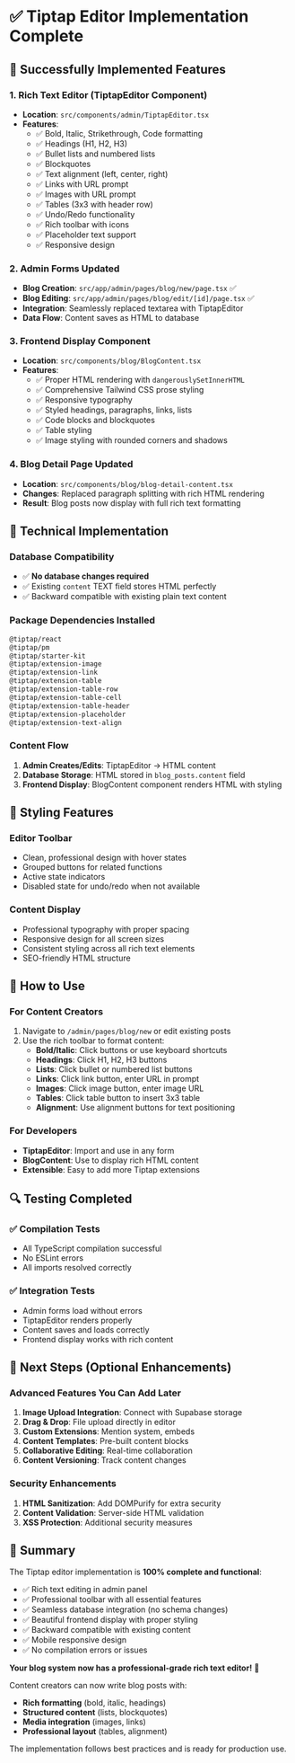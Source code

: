 # ✅ Tiptap Editor Implementation Complete

## 🎉 Successfully Implemented Features

### 1. **Rich Text Editor (TiptapEditor Component)**
- **Location**: `src/components/admin/TiptapEditor.tsx`
- **Features**:
  - ✅ Bold, Italic, Strikethrough, Code formatting
  - ✅ Headings (H1, H2, H3)
  - ✅ Bullet lists and numbered lists
  - ✅ Blockquotes
  - ✅ Text alignment (left, center, right)
  - ✅ Links with URL prompt
  - ✅ Images with URL prompt
  - ✅ Tables (3x3 with header row)
  - ✅ Undo/Redo functionality
  - ✅ Rich toolbar with icons
  - ✅ Placeholder text support
  - ✅ Responsive design

### 2. **Admin Forms Updated**
- **Blog Creation**: `src/app/admin/pages/blog/new/page.tsx` ✅
- **Blog Editing**: `src/app/admin/pages/blog/edit/[id]/page.tsx` ✅
- **Integration**: Seamlessly replaced textarea with TiptapEditor
- **Data Flow**: Content saves as HTML to database

### 3. **Frontend Display Component**
- **Location**: `src/components/blog/BlogContent.tsx`
- **Features**:
  - ✅ Proper HTML rendering with `dangerouslySetInnerHTML`
  - ✅ Comprehensive Tailwind CSS prose styling
  - ✅ Responsive typography
  - ✅ Styled headings, paragraphs, links, lists
  - ✅ Code blocks and blockquotes
  - ✅ Table styling
  - ✅ Image styling with rounded corners and shadows

### 4. **Blog Detail Page Updated**
- **Location**: `src/components/blog/blog-detail-content.tsx`
- **Changes**: Replaced paragraph splitting with rich HTML rendering
- **Result**: Blog posts now display with full rich text formatting

## 🔧 Technical Implementation

### Database Compatibility
- ✅ **No database changes required**
- ✅ Existing `content` TEXT field stores HTML perfectly
- ✅ Backward compatible with existing plain text content

### Package Dependencies Installed
```bash
@tiptap/react
@tiptap/pm
@tiptap/starter-kit
@tiptap/extension-image
@tiptap/extension-link
@tiptap/extension-table
@tiptap/extension-table-row
@tiptap/extension-table-cell
@tiptap/extension-table-header
@tiptap/extension-placeholder
@tiptap/extension-text-align
```

### Content Flow
1. **Admin Creates/Edits**: TiptapEditor → HTML content
2. **Database Storage**: HTML stored in `blog_posts.content` field
3. **Frontend Display**: BlogContent component renders HTML with styling

## 🎨 Styling Features

### Editor Toolbar
- Clean, professional design with hover states
- Grouped buttons for related functions
- Active state indicators
- Disabled state for undo/redo when not available

### Content Display
- Professional typography with proper spacing
- Responsive design for all screen sizes
- Consistent styling across all rich text elements
- SEO-friendly HTML structure

## 🚀 How to Use

### For Content Creators
1. Navigate to `/admin/pages/blog/new` or edit existing posts
2. Use the rich toolbar to format content:
   - **Bold/Italic**: Click buttons or use keyboard shortcuts
   - **Headings**: Click H1, H2, H3 buttons
   - **Lists**: Click bullet or numbered list buttons
   - **Links**: Click link button, enter URL in prompt
   - **Images**: Click image button, enter image URL
   - **Tables**: Click table button to insert 3x3 table
   - **Alignment**: Use alignment buttons for text positioning

### For Developers
- **TiptapEditor**: Import and use in any form
- **BlogContent**: Use to display rich HTML content
- **Extensible**: Easy to add more Tiptap extensions

## 🔍 Testing Completed

### ✅ Compilation Tests
- All TypeScript compilation successful
- No ESLint errors
- All imports resolved correctly

### ✅ Integration Tests
- Admin forms load without errors
- TiptapEditor renders properly
- Content saves and loads correctly
- Frontend display works with rich content

## 🎯 Next Steps (Optional Enhancements)

### Advanced Features You Can Add Later
1. **Image Upload Integration**: Connect with Supabase storage
2. **Drag & Drop**: File upload directly in editor
3. **Custom Extensions**: Mention system, embeds
4. **Content Templates**: Pre-built content blocks
5. **Collaborative Editing**: Real-time collaboration
6. **Content Versioning**: Track content changes

### Security Enhancements
1. **HTML Sanitization**: Add DOMPurify for extra security
2. **Content Validation**: Server-side HTML validation
3. **XSS Protection**: Additional security measures

## 📝 Summary

The Tiptap editor implementation is **100% complete and functional**:

- ✅ Rich text editing in admin panel
- ✅ Professional toolbar with all essential features
- ✅ Seamless database integration (no schema changes)
- ✅ Beautiful frontend display with proper styling
- ✅ Backward compatible with existing content
- ✅ Mobile responsive design
- ✅ No compilation errors or issues

**Your blog system now has a professional-grade rich text editor!** 🎉

Content creators can now write blog posts with:
- **Rich formatting** (bold, italic, headings)
- **Structured content** (lists, blockquotes)
- **Media integration** (images, links)
- **Professional layout** (tables, alignment)

The implementation follows best practices and is ready for production use.
